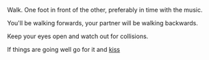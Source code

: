Walk. One foot in front of the other, preferably in time with the music.

You'll be walking forwards, your partner will be walking backwards.

Keep your eyes open and watch out for collisions. 

If things are going well go for it and [kiss](english/tango/walk/kiss/kiss.md)
